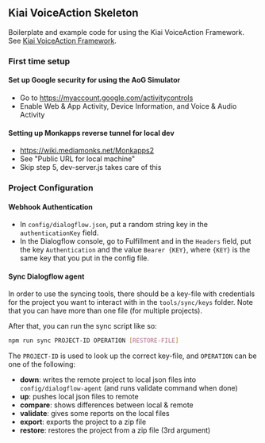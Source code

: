 ## Kiai VoiceAction Skeleton
Boilerplate and example code for using the Kiai VoiceAction Framework.
See [Kiai VoiceAction Framework](https://github.com/mediamonks/kiai).

### First time setup

#### Set up Google security for using the AoG Simulator
* Go to https://myaccount.google.com/activitycontrols
* Enable Web & App Activity, Device Information, and Voice & Audio Activity

#### Setting up Monkapps reverse tunnel for local dev
* https://wiki.mediamonks.net/Monkapps2
* See "Public URL for local machine"
* Skip step 5, dev-server.js takes care of this

### Project Configuration

#### Webhook Authentication
* In `config/dialogflow.json`, put a random string key in the `authenticationKey` field.
* In the Dialogflow console, go to Fulfillment and in the `Headers` field, put the key `Authentication` and the value `Bearer {KEY}`, where `{KEY}` is the same key that you put in the config file.

#### Sync Dialogflow agent
In order to use the syncing tools, there should be a key-file with credentials for the project you want to interact with in the `tools/sync/keys` folder. Note that you can have more than one file (for multiple projects).

After that, you can run the sync script like so:
```sh
npm run sync PROJECT-ID OPERATION [RESTORE-FILE]
```
The `PROJECT-ID` is used to look up the correct key-file, and `OPERATION` can be one of the following:
  
 * __down__: writes the remote project to local json files into `config/dialogflow-agent` (and runs validate command when done)
 * __up__: pushes local json files to remote
 * __compare__: shows differences between local & remote
 * __validate__: gives some reports on the local files
 * __export__: exports the project to a zip file
 * __restore__: restores the project from a zip file (3rd argument)
